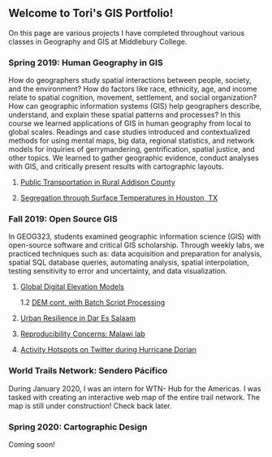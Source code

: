 ## Welcome to Tori's GIS Portfolio!

On this page are various projects I have completed throughout various classes in Geography and GIS at Middlebury College. 



### Spring 2019: Human Geography in GIS 

How do geographers study spatial interactions between people, society, and the environment? How do factors like race, ethnicity, age, and income relate to spatial cognition, movement, settlement, and social organization? How can geographic information systems (GIS) help geographers describe, understand, and explain these spatial patterns and processes? In this course we learned applications of GIS in human geography from local to global scales. Readings and case studies introduced and contextualized methods for using mental maps, big data, regional statistics, and network models for inquiries of gerrymandering, gentrification, spatial justice, and other topics. We learned to gather geographic evidence, conduct analyses with GIS, and critically present results with cartographic layouts.

1. [Public Transportation in Rural Addison County](actr.md)

2. [Segregation through Surface Temperatures in Houston, TX](houston.md)


### Fall 2019: Open Source GIS 

In GEOG323, students examined geographic information science (GIS) with open-source software and critical GIS scholarship. Through weekly labs, we practiced techniques such as: data acquisition and preparation for analysis, spatial SQL database queries, automating analysis, spatial interpolation, testing sensitivity to error and uncertainty, and data visualization.

1. [Global Digital Elevation Models](lab3.md)

    1.2 [DEM cont. with Batch Script Processing](lab4.md)

2. [Urban Resilience in Dar Es Salaam](lab6.md)

3. [Reproducibility Concerns: Malawi lab](lab8_malawi.md)

4. [Activity Hotspots on Twitter during Hurricane Dorian](lab10twitter.md)


### World Trails Network: Sendero Pácifico 

During January 2020, I was an intern for WTN- Hub for the Americas. I was tasked with creating an interactive web map of the entire trail network. The map is still under construction! Check back later.


### Spring 2020: Cartographic Design 

Coming soon!
